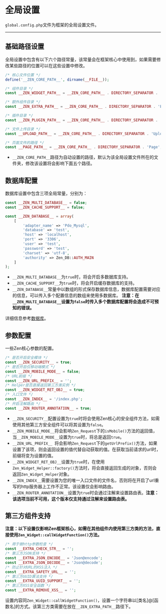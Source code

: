 # 全局设置

`global.config.php`文件为框架的全局设置文件。

---

## 基础路径设置

全局设置中包含有以下六个路径常量，该常量会在框架核心中使用到，如果需要修改某些路径的位置可以在这些设置中修改。
```php
/* 核心文件位置 */
define('__ZEN_CORE_PATH__', dirname(__FILE__));

/* 组件目录 */
const __ZEN_WIDGET_PATH__ = __ZEN_CORE_PATH__ . DIRECTORY_SEPARATOR . 'Widget';

/* 额外组件目录 */
const __ZEN_EXTRA_PATH__ = __ZEN_CORE_PATH__ . DIRECTORY_SEPARATOR . 'Extra';

/* 插件目录 */
const __ZEN_PLUGIN_PATH__ = __ZEN_CORE_PATH__ . DIRECTORY_SEPARATOR . 'Plugin';

/* 文件上传目录 */
const __UPLOAD_PATH__ = __ZEN_CORE_PATH__ . DIRECTORY_SEPARATOR . 'Upload';

/* 页面文件的路径 */
const __PAGE_PATH__ = __ZEN_CORE_PATH__ . DIRECTORY_SEPARATOR . 'Page';
```
- `__ZEN_CORE_PATH__`路径为自动设置的路径，默认为该全局设置文件所在的文件夹，修改该设置将会影响下面五个路径。

## 数据库配置
数据库设置中包含三项全局常量，分别为：
```php
const __ZEN_MULTI_DATABASE__ = false;
const __ZEN_CACHE_SUPPORT__ = false;

const __ZEN_DATABASE__ = array(
    [
        'adapter_name' => 'Pdo_Mysql',
        'database' => 'test',
        'host' => 'localhost',
        'port' => '3306',
        'user' => 'test',
        'password' => 'test',
        'charset' => 'utf-8',
        'authority' => Zen_DB::AUTH_MAIN
    ]
);
```
- `__ZEN_MULTI_DATABASE__`为`true`时，将会开启多数据库支持。
- `__ZEN_CACHE_SUPPORT__`为`true`时，将会开启缓存数据库的支持。
- `__ZEN_DATABASE__`常量中以数组的形式保存数据库信息，数据库配置需要对应的信息，可以传入多个配置信息的数组来使用多数据库。
  **注意：在`__ZEN_MULTI_DATABASE__`设置为`false`时传入多个数据库配置将会造成不可预知的错误。**

详细信息参考[数据库](Database.md)。

## 参数配置
一些Zen核心参数的配置。
```php
/* 是否开启安全模块 */
const __ZEN_SECURITY__ = true;
/* 是否开启仅移动端模式 */
const __ZEN_MOBILE_MODE__ = false;
/* URL前缀 */
const __ZEN_URL_PREFIX__ = '';
/* Helper是否直接返回第三方类实例 */
const __ZEN_WIDGET_RET_OBJ__ = true;
/* 入口文件 */
const __ZEN_INDEX__ = '/index.php';
/* 开启注解路由 */
const __ZEN_ROUTER_ANNOTATION__ = true;
```
- `__ZEN_SECURITY__`配置设置为`true`时将会使用Zen核心的安全组件方法，如需使用其他第三方安全组件可以将其设置为`false`。
- `__ZEN_MOBILE_MODE__`将会影响`Zen_Request`下的`isMobile()`方法的返回值，当`__ZEN_MOBILE_MODE__`设置为`true`时，将总是返回`true`。
- `__ZEN_URL_PREFIX__ `将会影响`Zen_Request`下的`getUrlPrefix()`方法，如果设置了该项，则会返回设置的值代替自动获取的值。在获取当前请求的url时，前缀将变为设置的值。
- `__ZEN_WIDGET_RET_OBJ__`设置为`true`时，在使用`Zen_Widget_Helper::factory()`方法时，将会直接返回生成的对象，否则会返回`Zen_Widget_Helper`对象。
- `__ZEN_INDEX__`需要设置为您的唯一入口文件的文件名，否则将在开启了url重写的http服务器上工作不正常。该设置仅会影响路由。
- `__ZEN_ROUTER_ANNOTATION__`设置为`true`时会通过注解来设置路由表。**注意：该选项当前不可用，这个版本仅支持通过注解来设置路由表。**

## 第三方组件支持
**注意：以下设置仅影响Zen框架核心，如需在其他组件内使用第三方类的方法，直接使用`Zen_Widget::callWidgetFunction()`方法。**

```php
/* 用于做http参数检查 */
const __EXTRA_CHECK_STR__ = '';
/* 第三方JSON支持 */
const __EXTRA_JSON_ENCODE__ = 'Json@encode';
const __EXTRA_JSON_DECODE__ = 'Json@decode';
/* 防止针对URL的XSS注入 */
const __EXTRA_SAFETY_URL__ = '';
/* 第三方UUID算法支持 */
const __EXTRA_UUID_SUPPORT__ = '';
/* 第三方XSS安全函数 */
const __EXTRA_REMOVE_XSS__ = '';
```
设置内容同`Zen_Widget::callWidgetFunction()`，设置一个字符串以[类名]@[函数名]的方式。该第三方类需要在放在`__ZEN_EXTRA_PATH__`路径下。